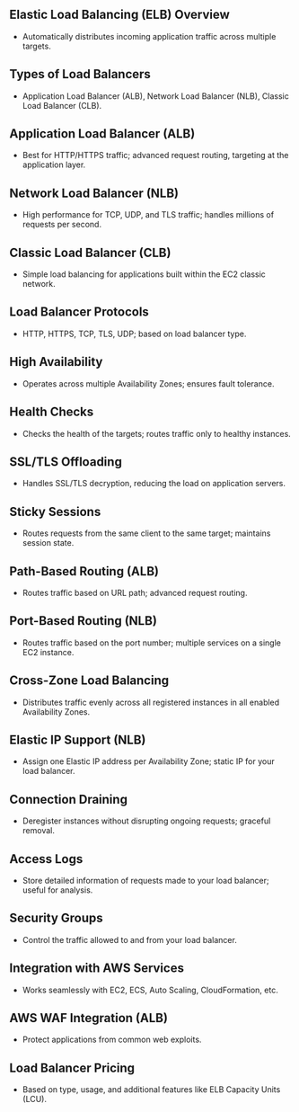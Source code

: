 ## Elastic Load Balancing (ELB) Overview

- Automatically distributes incoming application traffic across multiple targets.

## Types of Load Balancers

- Application Load Balancer (ALB), Network Load Balancer (NLB), Classic Load Balancer (CLB).

## Application Load Balancer (ALB)

- Best for HTTP/HTTPS traffic; advanced request routing, targeting at the application layer.

## Network Load Balancer (NLB)

- High performance for TCP, UDP, and TLS traffic; handles millions of requests per second.

## Classic Load Balancer (CLB)

- Simple load balancing for applications built within the EC2 classic network.

## Load Balancer Protocols

- HTTP, HTTPS, TCP, TLS, UDP; based on load balancer type.

## High Availability

- Operates across multiple Availability Zones; ensures fault tolerance.

## Health Checks

- Checks the health of the targets; routes traffic only to healthy instances.

## SSL/TLS Offloading

- Handles SSL/TLS decryption, reducing the load on application servers.

## Sticky Sessions

- Routes requests from the same client to the same target; maintains session state.

## Path-Based Routing (ALB)

- Routes traffic based on URL path; advanced request routing.

## Port-Based Routing (NLB)

- Routes traffic based on the port number; multiple services on a single EC2 instance.

## Cross-Zone Load Balancing

- Distributes traffic evenly across all registered instances in all enabled Availability Zones.

## Elastic IP Support (NLB)

- Assign one Elastic IP address per Availability Zone; static IP for your load balancer.

## Connection Draining

- Deregister instances without disrupting ongoing requests; graceful removal.

## Access Logs

- Store detailed information of requests made to your load balancer; useful for analysis.

## Security Groups

- Control the traffic allowed to and from your load balancer.

## Integration with AWS Services

- Works seamlessly with EC2, ECS, Auto Scaling, CloudFormation, etc.

## AWS WAF Integration (ALB)

- Protect applications from common web exploits.

## Load Balancer Pricing

- Based on type, usage, and additional features like ELB Capacity Units (LCU).